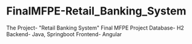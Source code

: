 # FinalMFPE-Retail_Banking_System

The Project- "Retail Banking System"
Final MFPE Project
Database- H2
Backend- Java, Springboot
Frontend- Angular

